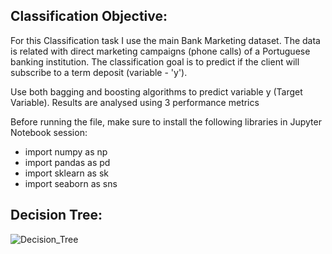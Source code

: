 ## Classification Objective:

For this Classification task I use the main Bank Marketing dataset. The data is related with direct marketing campaigns (phone calls) of a Portuguese banking institution. The classification goal is to predict if the client will subscribe to a term deposit (variable - 'y').

Use both bagging and boosting algorithms to predict variable y (Target Variable). Results are analysed using 3 performance metrics


Before running the file, make sure to install the following libraries in Jupyter Notebook session:
* import numpy as np
* import pandas as pd
* import sklearn as sk
* import seaborn as sns

## Decision Tree:
![Decision_Tree](https://user-images.githubusercontent.com/15803839/63983188-975d7b00-ca93-11e9-91cb-e1665e44c144.png)

